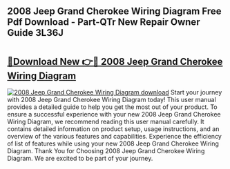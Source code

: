 ## 2008 Jeep Grand Cherokee Wiring Diagram Free Pdf Download - Part-QTr New Repair Owner Guide 3L36J

# <h2><a href="http://dfsxw4o.blite.top/?on=2008+Jeep+Grand+Cherokee+Wiring+Diagram">🔗Download New 👉🔴 2008 Jeep Grand Cherokee Wiring Diagram</a></h2>

[![2008 Jeep Grand Cherokee Wiring Diagram download](https://i.imgur.com/lujVjoI.png)](http://dfsxw4o.blite.top/?on=2008+Jeep+Grand+Cherokee+Wiring+Diagram)
Start your journey with 2008 Jeep Grand Cherokee Wiring Diagram today! This user manual provides a detailed guide to help you get the most out of your product. To ensure a successful experience with your new 2008 Jeep Grand Cherokee Wiring Diagram, we recommend reading this user manual carefully. It contains detailed information on product setup, usage instructions, and an overview of the various features and capabilities. Experience the efficiency of list of features while using your new 2008 Jeep Grand Cherokee Wiring Diagram. Thank You for Choosing 2008 Jeep Grand Cherokee Wiring Diagram. We are excited to be part of your journey.
